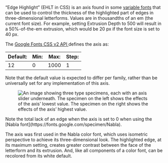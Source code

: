 
“Edge Highlight” (EHLT in CSS) is an axis found in some [variable fonts](/glossary/variable_fonts) that can be used to control the thickness of the highlighted part of edges in three-dimensional letterforms. Values are in thousandths of an em (the current font size). For example, setting Extrusion Depth to 500 will result in a 50%-of-the-em extrusion, which would be 20 px if the font size is set to 40 px.

The [Google Fonts CSS v2 API ](https://developers.google.com/fonts/docs/css2) defines the axis as:

| Default: | Min: | Max: | Step: |
| --- | --- | --- | --- |
| 12 | 0 | 1000 | 1 |

Note that the default value is expected to differ per family, rather than be universally set for any implementation of this axis.

<figure>

![An image showing three type specimens, each with an axis slider underneath. The specimen on the left shows the effects of the axis’ lowest value. The specimen on the right shows the effects of the axis’ highest value.](images/thumbnail.svg)

</figure>

<figcaption>Note the total lack of an edge when the axis is set to 0 when using the [Nabla font](https://fonts.google.com/specimen/Nabla).</figcaption>

The axis was first used in the Nabla color font, which uses isometric perspective to achieve its three-dimensional look. The highlighted edge, at its maximum setting, creates greater contrast between the face of the letterform and its extrusion. And, like all components of a color font, can be recolored from its white default.

